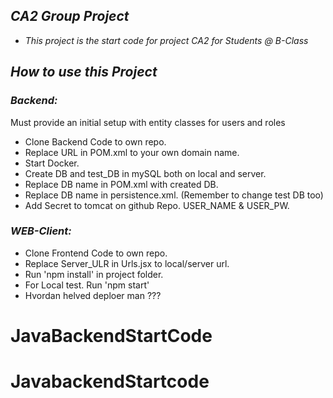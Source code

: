 ## *CA2 Group Project*
- *This project is the start code for project CA2 for Students @ B-Class*
## *How to use this Project*
### *Backend:*
Must provide an initial setup with entity classes for users and roles
- Clone Backend Code to own repo.
- Replace URL in POM.xml to your own domain name.
- Start Docker.
- Create DB and test_DB in mySQL both on local and server.
- Replace DB name in POM.xml with created DB. 
- Replace DB name in persistence.xml. (Remember to change test DB too)
- Add Secret to tomcat on github Repo. USER_NAME & USER_PW.

### *WEB-Client:*
- Clone Frontend Code to own repo.
- Replace Server_ULR in Urls.jsx to local/server url.
- Run 'npm install' in project folder.
- For Local test. Run 'npm start'
- Hvordan helved deploer man ???


# JavaBackendStartCode
# JavabackendStartcode
